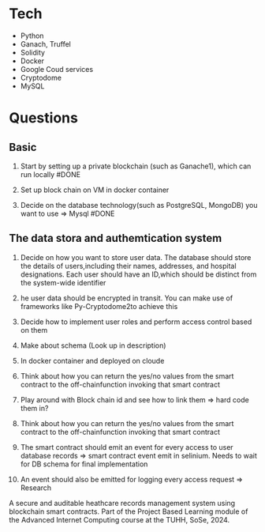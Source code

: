 # Tech

- Python
- Ganach, Truffel
- Solidity
- Docker
- Google Coud services
- Cryptodome
- MySQL

# Questions

## Basic

1. Start by setting up a private blockchain (such as Ganache1), which can run locally #DONE

2. Set up block chain on VM in docker container

3. Decide on the database technology(such as PostgreSQL, MongoDB) you want to use => Mysql #DONE

## The data stora and authemtication system

1. Decide on how you want to store user data. The database should store the details of users,including their names, addresses, and hospital designations. Each user should have an ID,which should be distinct from the system-wide identifier

2. he user data should be encrypted in transit. You can make use of frameworks like Py-Cryptodome2to achieve this

3. Decide how to implement user roles and perform access control based on them

4. Make about schema (Look up in description)

5. In docker container and deployed on cloude

6. Think about how you can return the yes/no values from the smart contract to the off-chainfunction invoking that smart contract

7. Play around with Block chain id and see how to link them => hard code them in?

8. Think about how you can return the yes/no values from the smart contract to the off-chainfunction invoking that smart contract

9. The smart contract should emit an event for every access to user database records => smart contract event emit in selinium. Needs to wait for DB schema for final implementation

10. An event should also be emitted for logging every access request => Research

A secure and auditable heathcare records management system using blockchain smart contracts. Part of the Project Based Learning module of the Advanced Internet Computing course at the TUHH, SoSe, 2024.
